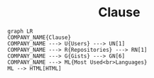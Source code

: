 <h1 align="center">Clause</h1>

```mermaid
graph LR
COMPANY_NAME{Clause}
COMPANY_NAME ---> U{Users} ---> UN[1]
COMPANY_NAME ---> R{Repositories} ---> RN[1]
COMPANY_NAME ---> G{Gists} ---> GN[6]
COMPANY_NAME ---> ML{Most Used<br>Languages}
ML --> HTML[HTML]
```
